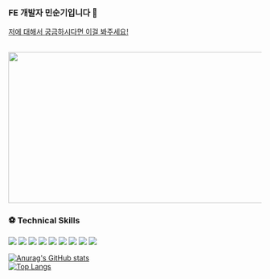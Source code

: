 ### FE 개발자 민순기입니다 👋

[저에 대해서 궁금하시다면 이걸 봐주세요!](https://wholesale-pike-301.notion.site/8eb4e1b1947749d5a31b8207990f9ee6?pvs=4)
<br/>
<br/>

<a href="https://github.com/devxb/gitanimals">
<img
  src="https://render.gitanimals.org/farms/soonki-98"
  width="600"
  height="300"
/>
</a>

### ⚽ Technical Skills
<img src="https://img.shields.io/badge/HTML-white?logo=html5"/> <img src= "https://img.shields.io/badge/CSS-blue?logo=css3"/> <img src= "https://img.shields.io/badge/Scss-pink?logo=sass"/> <img src= "https://img.shields.io/badge/Next-blue?logo=react"/> <img src="https://img.shields.io/badge/-React-blue?style=flat&logo=React" /> <img src= "https://img.shields.io/badge/JavaScript-ES6-yellow?logo=javascript"/> <img src="https://img.shields.io/badge/-TypeScript-000000?style=flat&logo=TypeScript" /> <img src="https://img.shields.io/badge/Redux-purple?logo=Redux&logoColor=white"> <img src="https://img.shields.io/badge/-styledcomponents-brown?logo=styledcomponents" />

<!--
**soonki-98/soonki-98** is a ✨ _special_ ✨ repository because its `README.md` (this file) appears on your GitHub profile.

Here are some ideas to get you started:

- 🔭 I’m currently working on ...
- 🌱 I’m currently learning ...
- 👯 I’m looking to collaborate on ...
- 🤔 I’m looking for help with ...
- 💬 Ask me about ...
- 📫 How to reach me: ...
- 😄 Pronouns: ...
- ⚡ Fun fact: ...
-->

[![Anurag's GitHub stats](https://github-readme-stats.vercel.app/api?username=soonki-98)](https://github.com/anuraghazra/github-readme-stats) <br/>
[![Top Langs](https://github-readme-stats.vercel.app/api/top-langs/?username=soonki-98)](https://github.com/anuraghazra/github-readme-stats)
